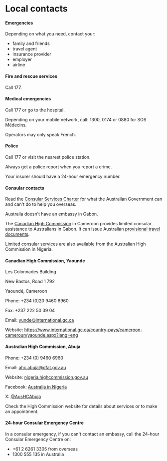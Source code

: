 # Local contacts

#### Emergencies

Depending on what you need, contact your:

* family and friends
* travel agent
* insurance provider
* employer
* airline

#### Fire and rescue services

Call 177.

#### Medical emergencies

Call 177 or go to the hospital.

Depending on your mobile network, call: 1300, 0174 or 0880 for SOS Médecins.

Operators may only speak French.

#### Police

Call 177 or visit the nearest police station.

Always get a police report when you report a crime.

Your insurer should have a 24-hour emergency number.

#### Consular contacts

Read the [Consular Services Charter](/consular-services/consular-services-charter "Consular Services Charter") for what the Australian Government can and can't do to help you overseas.

Australia doesn't have an embassy in Gabon.

The [Canadian High Commission](https://www.international.gc.ca/country-pays/cameroon-cameroun/yaounde.aspx?lang=eng) in Cameroon provides limited consular assistance to Australians in Gabon. It can issue Australian [provisional travel documents](https://www.passports.gov.au/travel-related-documents).

Limited consular services are also available from the Australian High Commission in Nigeria.

#### Canadian High Commission, Yaounde

Les Colonnades Building

New Bastos, Road 1 792

Yaoundé, Cameroon

Phone: +234 (0)20 9460 6960

Fax: +237 222 50 39 04

Email: [yunde@international.gc.ca](mailto:yunde@international.gc.ca)

Website: <https://www.international.gc.ca/country-pays/cameroon-cameroun/yaounde.aspx?lang=eng>

#### Australian High Commission, Abuja

Phone: +234 (0) 9460 6960

Email: [ahc.abuja@dfat.gov.au](mailto:ahc.abuja@dfat.gov.au)

Website: [nigeria.highcommission.gov.au](http://www.nigeria.highcommission.gov.au/aaja/home.html)

Facebook: [Australia in Nigeria](https://www.facebook.com/AustraliaInNigeria)

X: [@AusHCAbuja](https://twitter.com/AusHCAbuja)

Check the High Commission website for details about services or to make an appointment.

#### 24-hour Consular Emergency Centre

In a consular emergency, if you can't contact an embassy, call the 24-hour Consular Emergency Centre on:

* +61 2 6261 3305 from overseas
* 1300 555 135 in Australia